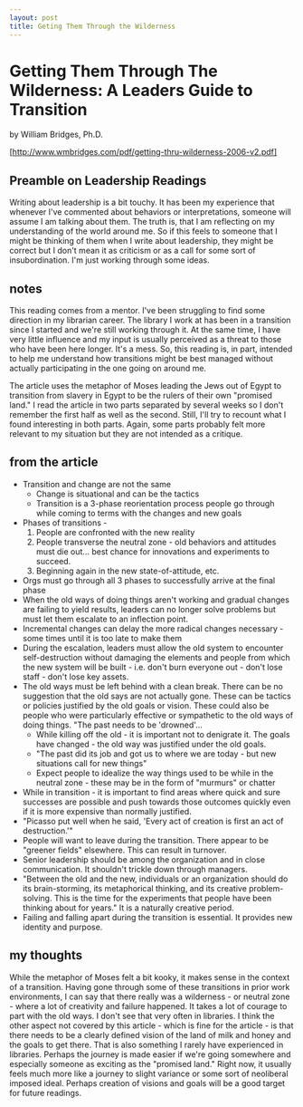 ```yaml
---
layout: post
title: Geting Them Through the Wilderness 
---
```


# Getting Them Through The Wilderness: A Leaders Guide to Transition 
by William Bridges, Ph.D.

[http://www.wmbridges.com/pdf/getting-thru-wilderness-2006-v2.pdf]

## Preamble on Leadership Readings

Writing about leadership is a bit touchy. It has been my experience that whenever I've commented about behaviors or interpretations, someone will assume I am talking about them. The truth is, that I am reflecting on my understanding of the world around me. So if this feels to someone that I might be thinking of them when I write about leadership, they might be correct but I don't mean it as criticism or as a call for some sort of insubordination. I'm just working through some ideas.

## notes

This reading comes from a mentor. I've been struggling to find some direction in my librarian career. The library I work at has been in a transition since I started and we're still working through it. At the same time, I have very little influence and my input is usually perceived as a threat to those who have been here longer. It's a mess. So, this reading is, in part, intended to help me understand how transitions might be best managed without actually participating in the one going on around me.

The article uses the metaphor of Moses leading the Jews out of Egypt to transition from slavery in Egypt to be the rulers of their own "promised land." I read the article in two parts separated by several weeks so I don't remember the first half as well as the second. Still, I'll try to recount what I found interesting in both parts. Again, some parts probably felt more relevant to my situation but they are not intended as a critique. 

## from the article

* Transition and change are not the same
    *  Change is situational and can be the tactics
    *  Transition is a 3-phase reorientation process people go through while coming to terms with the changes and new goals
*  Phases of transitions - 
    1. People are confronted with the new reality
    2. People transverse the neutral zone - old behaviors and attitudes must die out... best chance for innovations and experiments to succeed.
    3. Beginning again in the new state-of-attitude, etc.
* Orgs must go through all 3 phases to successfully arrive at the final phase
* When the old ways of doing things aren't working and gradual changes are failing to yield results, leaders can no longer solve problems but must let them escalate to an inflection point.
* Incremental changes can delay the more radical changes necessary - some times until it is too late to make them
* During the escalation, leaders must allow the old system to encounter self-destruction without damaging the elements and people from which the new system will be built - i.e. don't burn everyone out - don't lose staff - don't lose key assets.
* The old ways must be left behind with a clean break. There can be no suggestion that the old says are not actually gone. These can be tactics or policies justified by the old goals or vision. These could also be people who were particularly effective or sympathetic to the old ways of doing things. "The past needs to be 'drowned'...
    * While killing off the old - it is important not to denigrate it. The goals have changed - the old way was justified under the old goals.
    * "The past did its job and got us to where we are today - but new situations call for new things"
    *  Expect people to idealize the way things used to be while in the neutral zone - these may be in the form of "murmurs" or chatter
*  While in transition - it is important to find areas where quick and sure successes are possible and push towards those outcomes quickly even if it is more expensive than normally justified.
*  "Picasso put well when he said, 'Every act of creation is first an act of destruction.'"
*  People will want to leave during the transition. There appear to be "greener fields" elsewhere. This can result in turnover.
*  Senior leadership should be among the organization and in close communication. It shouldn't trickle down through managers.
*  "Between the old and the new, individuals or an organization should do its brain-storming, its metaphorical thinking, and its creative problem-solving. This is the time for the experiments that people have been thinking about for years." It is a naturally creative period.
*  Failing and falling apart during the transition is essential. It provides new identity and purpose.

## my thoughts

While the metaphor of Moses felt a bit kooky, it makes sense in the context of a transition. Having gone through some of these transitions in prior work environments, I can say that there really was a wilderness - or neutral zone - where a lot of creativity and failure happened. It takes a lot of courage to part with the old ways. I don't see that very often in libraries. I think the other aspect not covered by this article - which is fine for the article - is that there needs to be a clearly defined vision of the land of milk and honey and the goals to get there. That is also something I rarely have experienced in libraries. Perhaps the journey is made easier if we're going somewhere and especially someone as exciting as the "promised land." Right now, it usually feels much more like a journey to slight variance or some sort of neoliberal imposed ideal. Perhaps creation of visions and goals will be a good target for future readings.
